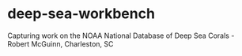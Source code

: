 # deep-sea-workbench
Capturing work on the NOAA National Database of Deep Sea Corals - Robert McGuinn, Charleston, SC
